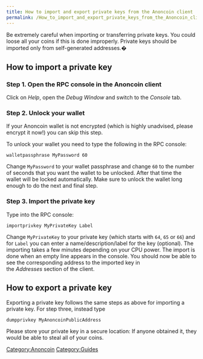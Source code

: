 ```yaml
---
title: How to import and export private keys from the Anoncoin client
permalink: /How_to_import_and_export_private_keys_from_the_Anoncoin_client/
---
```


Be extremely careful when importing or transferring private keys. You could loose all your coins if this is done improperly. Private keys should be imported only from self-generated addresses.�

How to import a private key
---------------------------

### Step 1. Open the RPC console in the Anoncoin client

Click on *Help*, open the *Debug Window* and switch to the *Console* tab.

### Step 2. Unlock your wallet

If your Anoncoin wallet is not encrypted (which is highly unadvised, please encrypt it now!) you can skip this step.

To unlock your wallet you need to type the following in the RPC console:

`walletpassphrase MyPassword 60`

Change `MyPassword` to your wallet passphrase and change `60` to the number of seconds that you want the wallet to be unlocked. After that time the wallet will be locked automatically. Make sure to unlock the wallet long enough to do the next and final step.

### Step 3. Import the private key

Type into the RPC console:

`importprivkey MyPrivateKey Label`

Change `MyPrivateKey` to your private key (which starts with `64`, `65` or `66`) and for `Label` you can enter a name/description/label for the key (optional). The importing takes a few minutes depending on your CPU power. The import is done when an empty line appears in the console. You should now be able to see the corresponding address to the imported key in the *Addresses* section of the client.

How to export a private key
---------------------------

Exporting a private key follows the same steps as above for importing a private key. For step three, instead type

`dumpprivkey MyAnoncoinPublicAddress`

Please store your private key in a secure location: If anyone obtained it, they would be able to steal all of your coins.

[Category:Anoncoin](/Category:Anoncoin "wikilink") [Category:Guides](/Category:Guides "wikilink")